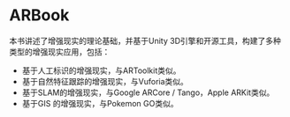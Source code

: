 # ARBook
本书讲述了增强现实的理论基础，并基于Unity 3D引擎和开源工具，构建了多种类型的增强现实应用，包括：

- 基于人工标识的增强现实，与ARToolkit类似。
- 基于自然特征跟踪的增强现实，与Vuforia类似。
- 基于SLAM的增强现实，与Google ARCore / Tango，Apple ARKit类似。
- 基于GIS 的增强现实，与Pokemon GO类似。

